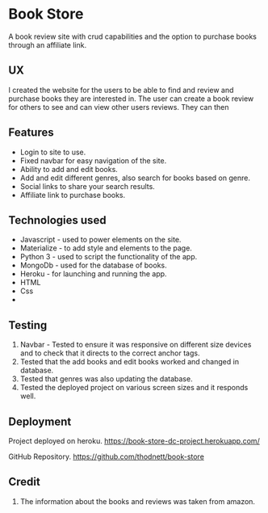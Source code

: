 Book Store
================

A book review site with crud capabilities and the option to purchase books through an affiliate
link. 

UX
------------------------------------------------------------------------------

I created the website for the users to be able to find and review and purchase 
books they are interested in. The user can create a book review for others to see 
and can view other users reviews. They can then 

Features
-----------------------------------------------------------------------------
* Login to site to use. 
* Fixed navbar for easy navigation of the site.
* Ability to add and edit books.
* Add and edit different genres, also search for books based on genre.
* Social links to share your search results.
* Affiliate link to purchase books.

Technologies used
-----------------------------------------------------------------------------
* Javascript - used to power elements on the site.
* Materialize - to add style and elements to the page.
* Python 3 - used to script the functionality of the app.
* MongoDb - used for the database of books.
* Heroku - for launching and running the app.
* HTML 
* Css
* 

Testing
-------------------------------------------------------------------------------
1. Navbar - Tested to ensure it was responsive on different size devices and 
   to check that it directs to the correct anchor tags.
2. Tested that the add books and edit books worked and changed in database.
3. Tested that genres was also updating the database.
4. Tested the deployed project on various screen sizes and it responds well. 

Deployment 
------------------------------------------------------------------------------

Project deployed on heroku. 
https://book-store-dc-project.herokuapp.com/

GitHub Repository.
https://github.com/thodnett/book-store

Credit
--------------------------------------------------------------------------------

1. The information about the books and reviews was taken from amazon.

